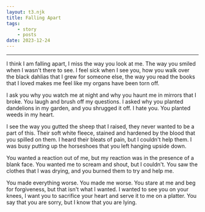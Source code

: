```yaml
---
layout: t3.njk
title: Falling Apart
tags:
    - story
    - posts
date: 2023-12-24
---
```


---

I think I am falling apart, I miss the way you look at me. The way you smiled when I wasn't there to see. I feel sick when I see you, how you walk over the black dahlias that I grew for someone else, the way you read the books that I loved makes me feel like my organs have been torn off.

I ask you why you watch me at night and why you haunt me in mirrors that I broke. You laugh and brush off my questions. I asked why you planted dandelions in my garden, and you shrugged it off. I hate you. You planted weeds in my heart.

I see the way you gutted the sheep that I raised, they never wanted to be a part of this. Their soft white fleece, stained and hardened by the blood that you spilled on them. I heard their bleats of pain, but I couldn't help them. I was busy putting up the horseshoes that you left hanging upside down.

You wanted a reaction out of me, but my reaction was in the presence of a blank face. You wanted me to scream and shout, but I couldn't. You saw the clothes that I was drying, and you burned them to try and help me.


You made everything worse. You made me worse. You stare at me and beg for forgiveness, but that isn't what I wanted. I wanted to see you on your knees, I want you to sacrifice your heart and serve it to me on a platter. You say that you are sorry, but I know that you are lying.